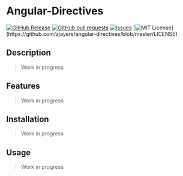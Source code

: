 # Angular-Directives
[![GitHub Release](https://img.shields.io/github/release/zjayers/angular-directives.svg?style=flat)](https://github.com/zjayers/angular-directives/releases)
[![GitHub pull requests](https://img.shields.io/github/issues-pr/zjayers/angular-directives.svg?style=flat)](https://github.com/zjayers/angular-directives/pulls)
[![Issues](https://img.shields.io/github/issues-raw/zjayers/angular-directives.svg?maxAge=25000)](https://github.com/zjayers/angular-directives/issues)
[![MIT License](https://img.shields.io/apm/l/atomic-ui.svg?)](https://github.com/zjayers/angular-directives/blob/master/LICENSE)

## Description

> Work in progress

## Features

> Work in progress

## Installation

> Work in progress

## Usage

> Work in progress
